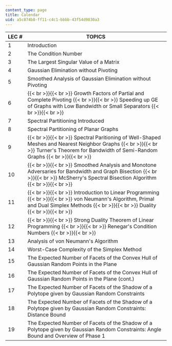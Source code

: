 ```yaml
---
content_type: page
title: Calendar
uid: a5c874b8-ff11-c4c1-bbbb-43f54d9830a3
---
```


| LEC # | TOPICS |
| --- | --- |
| 1 | Introduction |
| 2 | The Condition Number |
| 3 | The Largest Singular Value of a Matrix |
| 4 | Gaussian Elimination without Pivoting |
| 5 | Smoothed Analysis of Gaussian Elimination without Pivoting |
| 6 |  {{< br >}}{{< br >}} Growth Factors of Partial and Complete Pivoting {{< br >}}{{< br >}} Speeding up GE of Graphs with Low Bandwidth or Small Separators {{< br >}}{{< br >}}  |
| 7 | Spectral Partitioning Introduced |
| 8 | Spectral Partitioning of Planar Graphs |
| 9 |  {{< br >}}{{< br >}} Spectral Paritioning of Well-Shaped Meshes and Nearest Neighbor Graphs {{< br >}}{{< br >}} Turner's Theorem for Bandwidth of Semi-Random Graphs {{< br >}}{{< br >}}  |
| 10 |  {{< br >}}{{< br >}} Smoothed Analysis and Monotone Adversaries for Bandwidth and Graph Bisection {{< br >}}{{< br >}} McSherry's Spectral Bisection Algorithm {{< br >}}{{< br >}}  |
| 11 |  {{< br >}}{{< br >}} Introduction to Linear Programming {{< br >}}{{< br >}} von Neumann's Algorithm, Primal and Dual Simplex Methods {{< br >}}{{< br >}} Duality {{< br >}}{{< br >}}  |
| 12 |  {{< br >}}{{< br >}} Strong Duality Theorem of Linear Programming {{< br >}}{{< br >}} Renegar's Condition Numbers {{< br >}}{{< br >}}  |
| 13 | Analysis of von Neumann's Algorithm |
| 14 | Worst-Case Complexity of the Simplex Method |
| 15 | The Expected Number of Facets of the Convex Hull of Gaussian Random Points in the Plane |
| 16 | The Expected Number of Facets of the Convex Hull of Gaussian Random Points in the Plane (cont.) |
| 17 | The Expected Number of Facets of the Shadow of a Polytope given by Gaussian Random Constraints |
| 18 | The Expected Number of Facets of the Shadow of a Polytope given by Gaussian Random Constraints: Distance Bound |
| 19 | The Expected Number of Facets of the Shadow of a Polytope given by Gaussian Random Constraints: Angle Bound and Overview of Phase 1